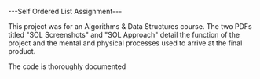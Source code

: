---Self Ordered List Assignment---

This project was for an Algorithms & Data Structures course. The two PDFs titled "SOL Screenshots" and "SOL Approach" detail the function of the project and the mental and physical processes used to arrive at the final product.

The code is thoroughly documented 
